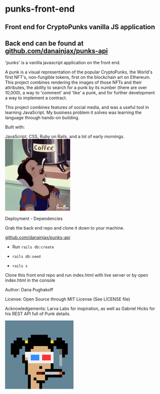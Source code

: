 # punks-front-end

## Front end for CryptoPunks vanilla JS application

## Back end can be found at [github.com/danainjax/punks-api](github.com/danainjax/punks-api)

'punks' is a vanilla javascript application on the front end.   

A punk is a visual representation of the popular CryptoPunks, the World's first NFT's, non-fungible tokens, first on the blockchain art on Ethereum. This project combines rendering the images of those NFTs and their attributes, the ability to search for a punk by its number (there are over 10,000), a way to 'comment' and 'like' a punk, and for further development a way to implement a contract.  

 This project combines features of social media, and was a useful tool in learning JavaScript. My business problem it solves was learning the language through hands-on building.   

Built with:  

JavaScript, CSS, Ruby on Rails, and a lot of early mornings.    
![DevFuel](assets/images/SnowWhite.jpeg)

Deployment - Dependencies  

Grab the back end repo and clone it down to your machine.

[github.com/danainjax/punks-api](github.com/danainjax/punks-api)

* Run `rails db:create`  

* `rails db:seed`

* `rails s`

Clone this front end repo and run index.html with live server or by open index.html in the console

Author:
Dana Pughakoff

License:
Open Source through MIT License (See LICENSE file)

Acknowledgements:
Larva Labs for inspiration, as well as Gabriel Hicks for his REST API full of Punk details.

![CryptoPunks](./assets/images/1660.PNG)
